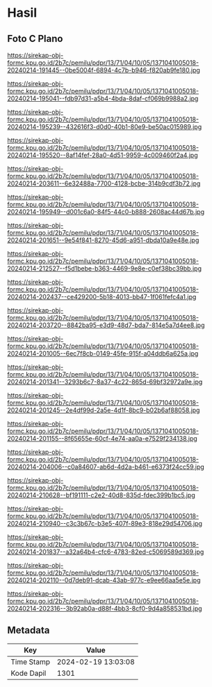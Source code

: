 # Hasil

## Foto C Plano

https://sirekap-obj-formc.kpu.go.id/2b7c/pemilu/pdpr/13/71/04/10/05/1371041005018-20240214-191445--0be5004f-6894-4c7b-b946-f820ab9fe180.jpg

https://sirekap-obj-formc.kpu.go.id/2b7c/pemilu/pdpr/13/71/04/10/05/1371041005018-20240214-195041--fdb97d31-a5b4-4bda-8daf-cf069b9988a2.jpg

https://sirekap-obj-formc.kpu.go.id/2b7c/pemilu/pdpr/13/71/04/10/05/1371041005018-20240214-195239--432616f3-d0d0-40b1-80e9-be50ac015989.jpg

https://sirekap-obj-formc.kpu.go.id/2b7c/pemilu/pdpr/13/71/04/10/05/1371041005018-20240214-195520--8af14fef-28a0-4d51-9959-4c009460f2a4.jpg

https://sirekap-obj-formc.kpu.go.id/2b7c/pemilu/pdpr/13/71/04/10/05/1371041005018-20240214-203611--6e32488a-7700-4128-bcbe-314b9cdf3b72.jpg

https://sirekap-obj-formc.kpu.go.id/2b7c/pemilu/pdpr/13/71/04/10/05/1371041005018-20240214-195949--d001c6a0-84f5-44c0-b888-2608ac44d67b.jpg

https://sirekap-obj-formc.kpu.go.id/2b7c/pemilu/pdpr/13/71/04/10/05/1371041005018-20240214-201651--9e54f841-8270-45d6-a951-dbda10a9e48e.jpg

https://sirekap-obj-formc.kpu.go.id/2b7c/pemilu/pdpr/13/71/04/10/05/1371041005018-20240214-212527--f5d1bebe-b363-4469-9e8e-c0ef38bc39bb.jpg

https://sirekap-obj-formc.kpu.go.id/2b7c/pemilu/pdpr/13/71/04/10/05/1371041005018-20240214-202437--ce429200-5b18-4013-bb47-1f061fefc4a1.jpg

https://sirekap-obj-formc.kpu.go.id/2b7c/pemilu/pdpr/13/71/04/10/05/1371041005018-20240214-203720--8842ba95-e3d9-48d7-bda7-814e5a7d4ee8.jpg

https://sirekap-obj-formc.kpu.go.id/2b7c/pemilu/pdpr/13/71/04/10/05/1371041005018-20240214-201005--6ec7f8cb-0149-45fe-915f-a04ddb6a625a.jpg

https://sirekap-obj-formc.kpu.go.id/2b7c/pemilu/pdpr/13/71/04/10/05/1371041005018-20240214-201341--3293b6c7-8a37-4c22-865d-69bf32972a9e.jpg

https://sirekap-obj-formc.kpu.go.id/2b7c/pemilu/pdpr/13/71/04/10/05/1371041005018-20240214-201245--2e4df99d-2a5e-4d1f-8bc9-b02b6af88058.jpg

https://sirekap-obj-formc.kpu.go.id/2b7c/pemilu/pdpr/13/71/04/10/05/1371041005018-20240214-201155--8f65655e-60cf-4e74-aa0a-e7529f234138.jpg

https://sirekap-obj-formc.kpu.go.id/2b7c/pemilu/pdpr/13/71/04/10/05/1371041005018-20240214-204006--c0a84607-ab6d-4d2a-b461-e6373f24cc59.jpg

https://sirekap-obj-formc.kpu.go.id/2b7c/pemilu/pdpr/13/71/04/10/05/1371041005018-20240214-210628--bf191111-c2e2-40d8-835d-fdec399b1bc5.jpg

https://sirekap-obj-formc.kpu.go.id/2b7c/pemilu/pdpr/13/71/04/10/05/1371041005018-20240214-210940--c3c3b67c-b3e5-407f-89e3-818e29d54706.jpg

https://sirekap-obj-formc.kpu.go.id/2b7c/pemilu/pdpr/13/71/04/10/05/1371041005018-20240214-201837--a32a64b4-cfc6-4783-82ed-c5069589d369.jpg

https://sirekap-obj-formc.kpu.go.id/2b7c/pemilu/pdpr/13/71/04/10/05/1371041005018-20240214-202110--0d7deb91-dcab-43ab-977c-e9ee66aa5e5e.jpg

https://sirekap-obj-formc.kpu.go.id/2b7c/pemilu/pdpr/13/71/04/10/05/1371041005018-20240214-202316--3b92ab0a-d88f-4bb3-8cf0-9d4a858531bd.jpg


## Metadata

| Key        | Value               |
| ---------- | ------------------- |
| Time Stamp | 2024-02-19 13:03:08 |
| Kode Dapil | 1301                |



